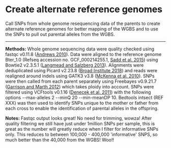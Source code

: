 # Create alternate reference genomes

Call SNPs from whole genome resequencing data of the parents to create alternate reference genomes for better mapping of the WGBS and to use the SNPs to pull out parental alleles from the WGBS. 

---

**Methods:** Whole genome sequencing data were quality checked using fastqc v0.11.8 ([Andrews 2010](https://www.bioinformatics.babraham.ac.uk/projects/fastqc/)). Data were aligned to the reference genome Bter_1.0 (Refseq accession no. GCF_000214255.1, [Sadd et al. 2015](https://genomebiology.biomedcentral.com/articles/10.1186/s13059-015-0623-3)) using Bowtie2 v2.3.5.1 ([Langmead and Salzberg 2013](https://www.nature.com/articles/nmeth.1923)). Alignments were deduplicated using Picard v2.23.8 ([Broad Institute 2018](https://broadinstitute.github.io/picard/)) and reads were realigned around indels using GATK3 v3.8 ([McKenna et al. 2010](https://genome.cshlp.org/content/20/9/1297)). SNPs were then called from each parent separately using Freebayes v0.9.21.7 ([Garrison and Marth 2012](https://arxiv.org/abs/1207.3907)) which takes ploidy into account. SNPs were filtered using VCFtools v0.1.16 ([Denecek et al. 2011](https://academic.oup.com/bioinformatics/article/27/15/2156/402296)) with the following options --max-alleles 2 --minQ 20 --min-meanDP 10. Bedtools intsect (REF XXX) was then used to identify SNPs unique to the mother or father from each cross to enable the identification of parental alleles in the offspring.


**Notes:** Fastqc output looks great! No need for trimming, wowza! After quality filtering we still have just under 1million SNPs per sample, this is great as the number will greatly reduce when I filter for informative SNPs only. This reduces to between 100,000 - 400,000 'informative' SNPS, so much better than the 40,000 from the WGBS! Woo!!